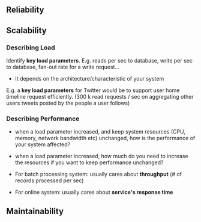 ## Reliability


## Scalability

### Describing Load

Identify **key load parameters**. E.g. reads per sec to database, write per sec to database, fan-out rate for a write request...

- It depends on the architecture/characteristic of your system

E.g. a **key load parameters** for Twitter would be to support user home timeline request efficiently. (300 k read requests / sec on aggregating other users tweets posted by the people a user follows)


### Describing Performance

- when a load parameter increased, and keep system resources (CPU, memory, network bandwidth etc) unchanged, how is the performance of your system affected?

- when a load parameter increased, how much do you need to increase the resources if you want to keep performance unchanged?


- For batch processing system: usually cares about **throughput** (# of records processed per sec)

- For online system: usually cares about **service's response time**

## Maintainability


